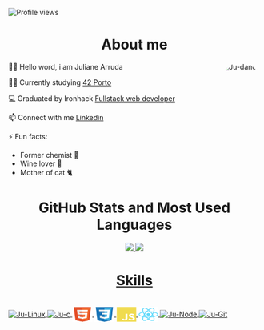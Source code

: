 ![Profile views](https://gpvc.arturio.dev/juliane-arruda)
<h1 align="center"> About me </h1>

<img align="right" alt="Ju-dance" height="250" style="border-radius:50px;" src="https://octodex.github.com/images/hula_loop_octodex03.gif">

👩‍💻 Hello word, i am Juliane Arruda

👩‍🚀 Currently studying <a href="https://www.42porto.com/">42 Porto</a>
				
💻 Graduated by Ironhack <a href="https://www.ironhack.com/pt/programacao-web/sao-paulo">Fullstack web developer</a>

📫 Connect with me  <a href="https://www.linkedin.com/in/juliane-arruda/">Linkedin</a>
				
 ⚡ Fun facts:
				
  - Former chemist 🧪
  - Wine lover 🍷
  - Mother of cat 🐈

<h1 align="center"> GitHub Stats and Most Used Languages </h1>

<div align="center">
	<a href="https://github.com/juliane-arruda">
  	<img height="160em" src="https://github-readme-stats.vercel.app/api?username=juliane-arruda&show_icons=true&theme=monokai&include_all_commits=true&count_private=true%22/"/>
    	<img height="160em" src="https://github-readme-stats.vercel.app/api/top-langs/?username=juliane-arruda&layout=compact&langs_count=7&theme=monokai"/>
</div>

<h1 align="center"> Skills </h1>

 <div style="display: inline_block"><br>
	<img align="center" alt="Ju-Linux" height="30" width="40" src="https://cdn.jsdelivr.net/gh/devicons/devicon/icons/linux/linux-original.svg" />
  	<img align="center" alt="Ju-c" height="30" width="40" src="https://cdn.jsdelivr.net/gh/devicons/devicon/icons/c/c-original.svg">
  	<img align="center" alt="Ju-HTML" height="30" width="40" src="https://raw.githubusercontent.com/devicons/devicon/master/icons/html5/html5-original.svg">
  	<img align="center" alt="Ju-CSS" height="30" width="40" src="https://raw.githubusercontent.com/devicons/devicon/master/icons/css3/css3-original.svg">
	<img align="center" alt="Ju-Js" height="30" width="40" src="https://raw.githubusercontent.com/devicons/devicon/master/icons/javascript/javascript-plain.svg">
	<img align="center" alt="Ju-React" height="30" width="40" src="https://raw.githubusercontent.com/devicons/devicon/master/icons/react/react-original.svg">
	<img align="center" alt="Ju-Node" height="30" width="40" src="https://cdn.jsdelivr.net/gh/devicons/devicon/icons/nodejs/nodejs-plain-wordmark.svg" />
	<img align="center" alt="Ju-Git" height="30" width="40" src="https://cdn.jsdelivr.net/gh/devicons/devicon/icons/git/git-original.svg" />   
          
</div> 

#



<!---
juliane-arruda/juliane-arruda is a ✨ special ✨ repository because its `README.md` (this file) appears on your GitHub profile.
You can click the Preview link to take a look at your changes.
--->
